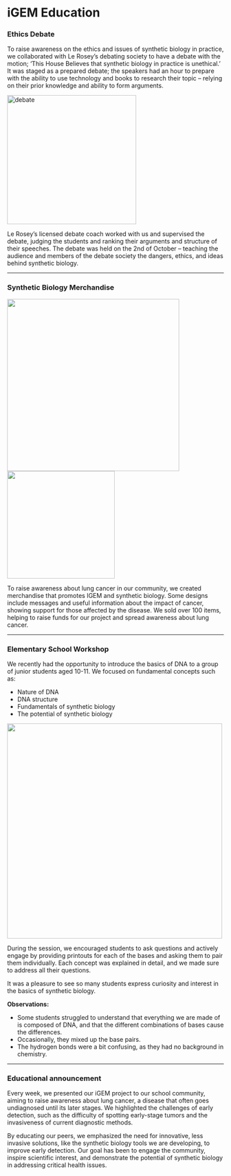 # iGEM Education

### Ethics Debate

To raise awareness on the ethics and issues of synthetic biology in practice, we collaborated with Le Rosey’s debating society to have a debate with the motion; ‘This House Believes that synthetic biology in practice is unethical.’ It was staged as a prepared debate; the speakers had an hour to prepare with the ability to use technology and books to research their topic – relying on their prior knowledge and ability to form arguments.

<img src="https://static.igem.wiki/teams/5502/debate-society-logo.png" alt="debate" width="300"/>

Le Rosey’s licensed debate coach worked with us and supervised the debate, judging the students and ranking their arguments and structure of their speeches. The debate was held on the 2nd of October – teaching the audience and members of the debate society the dangers, ethics, and ideas behind synthetic biology.

---

### Synthetic Biology Merchandise

<img
  src="https://static.igem.wiki/teams/5502/education/hoodiemaking.jpg"
  width="400"
/>
<img
  src="https://static.igem.wiki/teams/5502/education/t-shirt.jpg"
  width="250"
/>

To raise awareness about lung cancer in our community, we created merchandise that promotes IGEM and synthetic biology. Some designs include messages and useful information about the impact of cancer, showing support for those affected by the disease. We sold over 100 items, helping to raise funds for our project and spread awareness about lung cancer.

---

### Elementary School Workshop

We recently had the opportunity to introduce the basics of DNA to a group of junior students aged 10-11. We focused on fundamental concepts such as:

- Nature of DNA
- DNA structure
- Fundamentals of synthetic biology
- The potential of synthetic biology

<img src="https://static.igem.wiki/teams/5502/junior5.webp" width="500" />

During the session, we encouraged students to ask questions and actively engage by providing printouts for each of the bases and asking them to pair them individually. Each concept was explained in detail, and we made sure to address all their questions.

It was a pleasure to see so many students express curiosity and interest in the basics of synthetic biology.

**Observations:**

- Some students struggled to understand that everything we are made of is composed of DNA, and that the different combinations of bases cause the differences.
- Occasionally, they mixed up the base pairs.
- The hydrogen bonds were a bit confusing, as they had no background in chemistry.

---

### Educational announcement

Every week, we presented our iGEM project to our school community, aiming to raise awareness about lung cancer, a disease that often goes undiagnosed until its later stages. We highlighted the challenges of early detection, such as the difficulty of spotting early-stage tumors and the invasiveness of current diagnostic methods.

By educating our peers, we emphasized the need for innovative, less invasive solutions, like the synthetic biology tools we are developing, to improve early detection. Our goal has been to engage the community, inspire scientific interest, and demonstrate the potential of synthetic biology in addressing critical health issues.
